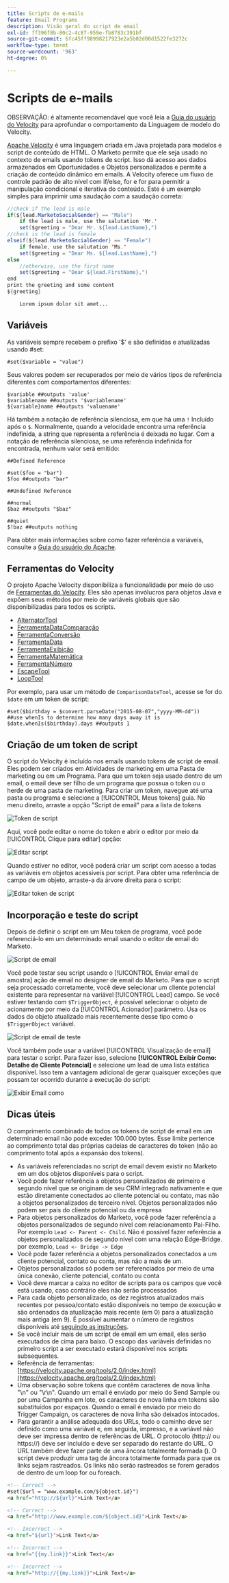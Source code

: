 ```yaml
---
title: Scripts de e-mails
feature: Email Programs
description: Visão geral do script de email
exl-id: ff396f8b-80c2-4c87-959e-fb8783c391bf
source-git-commit: 6fc45ff98998217923e2a5b02d00d1522fe3272c
workflow-type: tm+mt
source-wordcount: '963'
ht-degree: 0%

---
```


# Scripts de e-mails

OBSERVAÇÃO: é altamente recomendável que você leia a [Guia do usuário do Velocity](https://velocity.apache.org/engine/devel/user-guide.html) para aprofundar o comportamento da Linguagem de modelo do Velocity.

[Apache Velocity](https://velocity.apache.org/) é uma linguagem criada em Java projetada para modelos e script de conteúdo de HTML. O Marketo permite que ele seja usado no contexto de emails usando tokens de script. Isso dá acesso aos dados armazenados em Oportunidades e Objetos personalizados e permite a criação de conteúdo dinâmico em emails. A Velocity oferece um fluxo de controle padrão de alto nível com if/else, for e for para permitir a manipulação condicional e iterativa do conteúdo. Este é um exemplo simples para imprimir uma saudação com a saudação correta:

```java
//check if the lead is male
if(${lead.MarketoSocialGender} == "Male")
    if the lead is male, use the salutation 'Mr.'
    set($greeting = "Dear Mr. ${lead.LastName},")
//check is the lead is female
elseif(${lead.MarketoSocialGender} == "Female")
    if female, use the salutation 'Ms.'
    set($greeting = "Dear Ms. ${lead.LastName},")
else
    //otherwise, use the first name
    set($greeting = "Dear ${lead.FirstName},")
end
print the greeting and some content
${greeting}

    Lorem ipsum dolor sit amet...
```

## Variáveis

As variáveis sempre recebem o prefixo &#39;$&#39; e são definidas e atualizadas usando #set:

```
#set($variable = "value")
```

Seus valores podem ser recuperados por meio de vários tipos de referência diferentes com comportamentos diferentes:

```
$variable ##outputs 'value'
$variablename ##outputs '$variablename'
${variable}name ##outputs 'valuename'
```

Há também a notação de referência silenciosa, em que há uma `!` Incluído após o `$`. Normalmente, quando a velocidade encontra uma referência indefinida, a string que representa a referência é deixada no lugar. Com a notação de referência silenciosa, se uma referência indefinida for encontrada, nenhum valor será emitido:

```
##Defined Reference

#set($foo = "bar")
$foo ##outputs "bar"

##Undefined Reference

##normal
$baz ##outputs "$baz"

##quiet
$!baz ##outputs nothing
```

Para obter mais informações sobre como fazer referência a variáveis, consulte a [Guia do usuário do Apache](https://velocity.apache.org/engine/devel/user-guide.html#formal-reference-notation).

## Ferramentas do Velocity

O projeto Apache Velocity disponibiliza a funcionalidade por meio do uso de [Ferramentas do Velocity](https://velocity.apache.org/tools/devel/apidocs/overview-summary.html). Eles são apenas invólucros para objetos Java e expõem seus métodos por meio de variáveis globais que são disponibilizadas para todos os scripts.

- [AlternatorTool](https://velocity.apache.org/tools/devel/apidocs/org/apache/velocity/tools/generic/AlternatorTool.html)
- [FerramentaDataComparação](https://velocity.apache.org/tools/devel/apidocs/org/apache/velocity/tools/generic/ComparisonDateTool.html)
- [FerramentaConversão](https://velocity.apache.org/tools/devel/apidocs/org/apache/velocity/tools/generic/ConversionTool.html)
- [FerramentaData](https://velocity.apache.org/tools/devel/apidocs/org/apache/velocity/tools/generic/DateTool.html)
- [FerramentaExibição](https://velocity.apache.org/tools/devel/apidocs/org/apache/velocity/tools/generic/DisplayTool.html)
- [FerramentaMatemática](https://velocity.apache.org/tools/devel/apidocs/org/apache/velocity/tools/generic/MathTool.html)
- [FerramentaNúmero](https://velocity.apache.org/tools/devel/apidocs/org/apache/velocity/tools/generic/NumberTool.html)
- [EscapeTool](https://velocity.apache.org/tools/devel/apidocs/org/apache/velocity/tools/generic/EscapeTool.html)
- [LoopTool](https://velocity.apache.org/tools/devel/apidocs/org/apache/velocity/tools/generic/LoopTool.html)

Por exemplo, para usar um método de `ComparisonDateTool`, acesse se for do `$date` em um token de script:

```
#set($birthday = $convert.parseDate("2015-08-07","yyyy-MM-dd"))
##use whenIs to determine how many days away it is
$date.whenIs($birthday).days ##outputs 1
```

## Criação de um token de script

O script do Velocity é incluído nos emails usando tokens de script de email. Eles podem ser criados em Atividades de marketing em uma Pasta de marketing ou em um Programa. Para que um token seja usado dentro de um email, o email deve ser filho de um programa que possua o token ou o herde de uma pasta de marketing. Para criar um token, navegue até uma pasta ou programa e selecione a [!UICONTROL Meus tokens] guia. No menu direito, arraste a opção &quot;Script de email&quot; para a lista de tokens

![Token de script](assets/script-token.png)

Aqui, você pode editar o nome do token e abrir o editor por meio da [!UICONTROL Clique para editar] opção:

![Editar script](assets/script-edit.png)

Quando estiver no editor, você poderá criar um script com acesso a todas as variáveis em objetos acessíveis por script. Para obter uma referência de campo de um objeto, arraste-a da árvore direita para o script:

![Editar token de script](assets/edit-script-token.png)

## Incorporação e teste do script

Depois de definir o script em um Meu token de programa, você pode referenciá-lo em um determinado email usando o editor de email do Marketo.

![Script de email](assets/email-script-marketo-email.png)

Você pode testar seu script usando o [!UICONTROL Enviar email de amostra] ação de email no designer de email do Marketo. Para que o script seja processado corretamente, você deve selecionar um cliente potencial existente para representar na variável [!UICONTROL Lead] campo. Se você estiver testando com `$TriggerObject`, é possível selecionar o objeto de acionamento por meio da [!UICONTROL Acionador] parâmetro. Usa os dados do objeto atualizado mais recentemente desse tipo como o `$TriggerObject` variável.

![Script de email de teste](assets/velocity-test.png)

Você também pode usar a variável [!UICONTROL Visualização de email] para testar o script. Para fazer isso, selecione **[!UICONTROL Exibir Como: Detalhe de Cliente Potencial]** e selecione um lead de uma lista estática disponível. Isso tem a vantagem adicional de gerar quaisquer exceções que possam ter ocorrido durante a execução do script:

![Exibir Email como](assets/view-as.png)

## Dicas úteis

O comprimento combinado de todos os tokens de script de email em um determinado email não pode exceder 100.000 bytes. Esse limite pertence ao comprimento total das próprias cadeias de caracteres do token (não ao comprimento total após a expansão dos tokens).

- As variáveis referenciadas no script de email devem existir no Marketo em um dos objetos disponíveis para o script.
- Você pode fazer referência a objetos personalizados de primeiro e segundo nível que se originam de seu CRM integrado nativamente e que estão diretamente conectados ao cliente potencial ou contato, mas não a objetos personalizados de terceiro nível. Objetos personalizados não podem ser pais do cliente potencial ou da empresa
- Para objetos personalizados do Marketo, você pode fazer referência a objetos personalizados de segundo nível com relacionamento Pai-Filho. Por exemplo `Lead <- Parent <- Child`. Não é possível fazer referência a objetos personalizados de segundo nível com uma relação Edge-Bridge. por exemplo,  `Lead <- Bridge -> Edge`
- Você pode fazer referência a objetos personalizados conectados a um cliente potencial, contato ou conta, mas não a mais de um.
- Objetos personalizados só podem ser referenciados por meio de uma única conexão, cliente potencial, contato ou conta
- Você deve marcar a caixa no editor de scripts para os campos que você está usando, caso contrário eles não serão processados
- Para cada objeto personalizado, os dez registros atualizados mais recentes por pessoa/contato estão disponíveis no tempo de execução e são ordenados da atualização mais recente (em 0) para a atualização mais antiga (em 9). É possível aumentar o número de registros disponíveis até [seguindo as instruções](https://experienceleague.adobe.com/en/docs/marketo/using/product-docs/administration/email-setup/change-custom-object-retrieval-limits-in-velocity-scripting).
- Se você incluir mais de um script de email em um email, eles serão executados de cima para baixo. O escopo das variáveis definidas no primeiro script a ser executado estará disponível nos scripts subsequentes.
- Referência de ferramentas: [https://velocity.apache.org/tools/2.0/index.html](https://velocity.apache.org/tools/2.0/index.html)
- Uma observação sobre tokens que contêm caracteres de nova linha &quot;\\n&quot; ou &quot;\\r\\n&quot;. Quando um email é enviado por meio do Send Sample ou por uma Campanha em lote, os caracteres de nova linha em tokens são substituídos por espaços. Quando o email é enviado por meio do Trigger Campaign, os caracteres de nova linha são deixados intocados.
- Para garantir a análise adequada dos URLs, todo o caminho deve ser definido como uma variável e, em seguida, impresso, e a variável não deve ser impressa dentro de referências de URL. O protocolo (http:// ou https://) deve ser incluído e deve ser separado do restante do URL. O URL também deve fazer parte de uma âncora totalmente formada (<a>). O script deve produzir uma tag de âncora totalmente formada para que os links sejam rastreados. Os links não serão rastreados se forem gerados de dentro de um loop for ou foreach.

```html
<!-- Correct -->
#set($url = "www.example.com/${object.id}")
<a href="http://${url}">Link Text</a>

<!-- Correct -->
<a href="http://www.example.com/${object.id}">Link Text</a>

<!-- Incorrect -->
<a href="${url}">Link Text</a>

<!-- Incorrect -->
<a href="{{my.link}}">Link Text</a>

<!-- Incorrect -->
<a href="http://{{my.link}}">Link Text</a>
```
